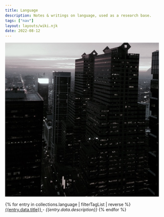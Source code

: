 ```yaml
---
title: Language
description: Notes & writings on language, used as a research base.
tags: ["nav"]
layout: layouts/wiki.njk
date: 2022-08-12
---
```


![Language header](/static/img/cityscape.jpg)

{% for entry in collections.language | filterTagList | reverse %}
  <a href={{entry.url}}> {{entry.data.title}} </a> - <cite> {{entry.data.description}} </cite>
{% endfor %}
